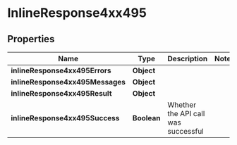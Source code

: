 # InlineResponse4xx495

## Properties
Name | Type | Description | Notes
------------ | ------------- | ------------- | -------------
**inlineResponse4xx495Errors** | **Object** |  | 
**inlineResponse4xx495Messages** | **Object** |  | 
**inlineResponse4xx495Result** | **Object** |  | 
**inlineResponse4xx495Success** | **Boolean** | Whether the API call was successful | 

